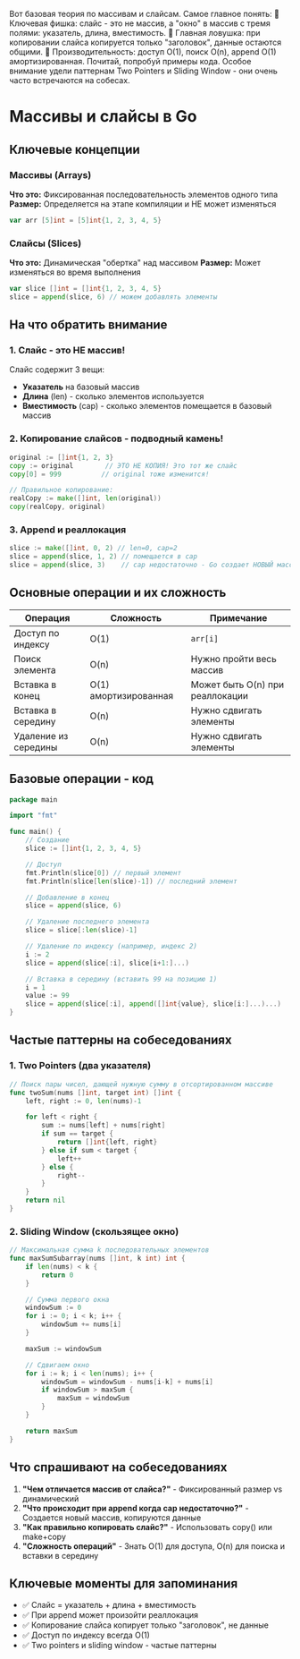 Вот базовая теория по массивам и слайсам. Самое главное понять:
🔑 Ключевая фишка: слайс - это не массив, а "окно" в массив с тремя полями: указатель, длина, вместимость.
🔑 Главная ловушка: при копировании слайса копируется только "заголовок", данные остаются общими.
🔑 Производительность: доступ O(1), поиск O(n), append O(1) амортизированная.
Почитай, попробуй примеры кода. Особое внимание удели паттернам Two Pointers и Sliding Window - они очень часто встречаются на собесах.

# Массивы и слайсы в Go

## Ключевые концепции

### Массивы (Arrays)

**Что это:** Фиксированная последовательность элементов одного типа
**Размер:** Определяется на этапе компиляции и НЕ может изменяться

```go
var arr [5]int = [5]int{1, 2, 3, 4, 5}
```

### Слайсы (Slices)

**Что это:** Динамическая "обертка" над массивом
**Размер:** Может изменяться во время выполнения

```go
var slice []int = []int{1, 2, 3, 4, 5}
slice = append(slice, 6) // можем добавлять элементы
```

## На что обратить внимание

### 1. Слайс - это НЕ массив!

Слайс содержит 3 вещи:

- **Указатель** на базовый массив
- **Длина** (len) - сколько элементов используется
- **Вместимость** (cap) - сколько элементов помещается в базовый массив

### 2. Копирование слайсов - подводный камень!

```go
original := []int{1, 2, 3}
copy := original        // ЭТО НЕ КОПИЯ! Это тот же слайс
copy[0] = 999          // original тоже изменится!

// Правильное копирование:
realCopy := make([]int, len(original))
copy(realCopy, original)
```

### 3. Append и реаллокация

```go
slice := make([]int, 0, 2) // len=0, cap=2
slice = append(slice, 1, 2) // помещается в cap
slice = append(slice, 3)    // cap недостаточно - Go создает НОВЫЙ массив!
```

## Основные операции и их сложность

| Операция             | Сложность             | Примечание                      |
| -------------------- | --------------------- | ------------------------------- |
| Доступ по индексу    | O(1)                  | `arr[i]`                        |
| Поиск элемента       | O(n)                  | Нужно пройти весь массив        |
| Вставка в конец      | O(1) амортизированная | Может быть O(n) при реаллокации |
| Вставка в середину   | O(n)                  | Нужно сдвигать элементы         |
| Удаление из середины | O(n)                  | Нужно сдвигать элементы         |

## Базовые операции - код

```go
package main

import "fmt"

func main() {
    // Создание
    slice := []int{1, 2, 3, 4, 5}

    // Доступ
    fmt.Println(slice[0]) // первый элемент
    fmt.Println(slice[len(slice)-1]) // последний элемент

    // Добавление в конец
    slice = append(slice, 6)

    // Удаление последнего элемента
    slice = slice[:len(slice)-1]

    // Удаление по индексу (например, индекс 2)
    i := 2
    slice = append(slice[:i], slice[i+1:]...)

    // Вставка в середину (вставить 99 на позицию 1)
    i = 1
    value := 99
    slice = append(slice[:i], append([]int{value}, slice[i:]...)...)
}
```

## Частые паттерны на собеседованиях

### 1. Two Pointers (два указателя)

```go
// Поиск пары чисел, дающей нужную сумму в отсортированном массиве
func twoSum(nums []int, target int) []int {
    left, right := 0, len(nums)-1

    for left < right {
        sum := nums[left] + nums[right]
        if sum == target {
            return []int{left, right}
        } else if sum < target {
            left++
        } else {
            right--
        }
    }
    return nil
}
```

### 2. Sliding Window (скользящее окно)

```go
// Максимальная сумма k последовательных элементов
func maxSumSubarray(nums []int, k int) int {
    if len(nums) < k {
        return 0
    }

    // Сумма первого окна
    windowSum := 0
    for i := 0; i < k; i++ {
        windowSum += nums[i]
    }

    maxSum := windowSum

    // Сдвигаем окно
    for i := k; i < len(nums); i++ {
        windowSum = windowSum - nums[i-k] + nums[i]
        if windowSum > maxSum {
            maxSum = windowSum
        }
    }

    return maxSum
}
```

## Что спрашивают на собеседованиях

1. **"Чем отличается массив от слайса?"** - Фиксированный размер vs динамический
2. **"Что происходит при append когда cap недостаточно?"** - Создается новый массив, копируются данные
3. **"Как правильно копировать слайс?"** - Использовать copy() или make+copy
4. **"Сложность операций"** - Знать O(1) для доступа, O(n) для поиска и вставки в середину

## Ключевые моменты для запоминания

- ✅ Слайс = указатель + длина + вместимость
- ✅ При append может произойти реаллокация
- ✅ Копирование слайса копирует только "заголовок", не данные
- ✅ Доступ по индексу всегда O(1)
- ✅ Two pointers и sliding window - частые паттерны
